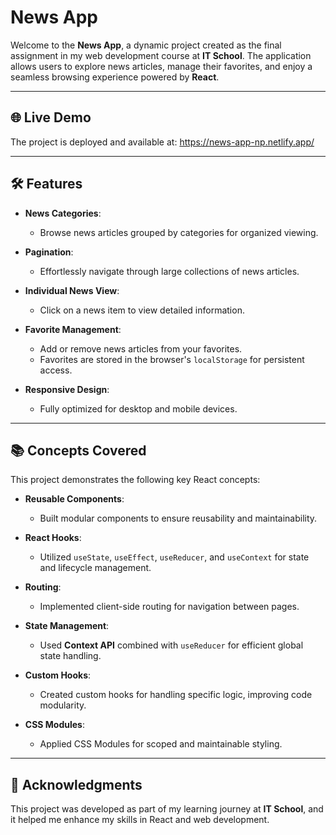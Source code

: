 # **News App**

Welcome to the **News App**, a dynamic project created as the final assignment in my web development course at **IT School**. The application allows users to explore news articles, manage their favorites, and enjoy a seamless browsing experience powered by **React**.

---

## 🌐 **Live Demo**

The project is deployed and available at: https://news-app-np.netlify.app/

---

## 🛠️ **Features**

- **News Categories**:

  - Browse news articles grouped by categories for organized viewing.

- **Pagination**:

  - Effortlessly navigate through large collections of news articles.

- **Individual News View**:

  - Click on a news item to view detailed information.

- **Favorite Management**:

  - Add or remove news articles from your favorites.
  - Favorites are stored in the browser's `localStorage` for persistent access.

- **Responsive Design**:
  - Fully optimized for desktop and mobile devices.

---

## 📚 **Concepts Covered**

This project demonstrates the following key React concepts:

- **Reusable Components**:

  - Built modular components to ensure reusability and maintainability.

- **React Hooks**:

  - Utilized `useState`, `useEffect`, `useReducer`, and `useContext` for state and lifecycle management.

- **Routing**:

  - Implemented client-side routing for navigation between pages.

- **State Management**:

  - Used **Context API** combined with `useReducer` for efficient global state handling.

- **Custom Hooks**:

  - Created custom hooks for handling specific logic, improving code modularity.

- **CSS Modules**:
  - Applied CSS Modules for scoped and maintainable styling.

---

## 🤝 **Acknowledgments**

This project was developed as part of my learning journey at **IT School**, and it helped me enhance my skills in React and web development.
